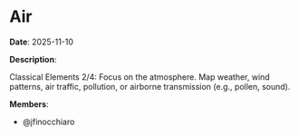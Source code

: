 # Air

**Date**: 2025-11-10

**Description**:

Classical Elements 2/4: Focus on the atmosphere. Map weather, wind patterns, air traffic, pollution, or airborne transmission (e.g., pollen, sound).

**Members**:
- @jfinocchiaro
